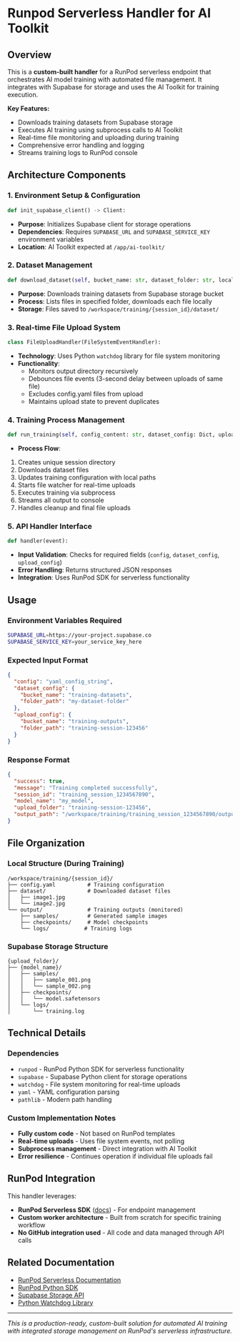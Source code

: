 # Runpod Serverless Handler for AI Toolkit

## Overview

This is a **custom-built handler** for a RunPod serverless endpoint that orchestrates AI model training with automated file management. It integrates with Supabase for storage and uses the AI Toolkit for training execution.

**Key Features:**

- Downloads training datasets from Supabase storage
- Executes AI training using subprocess calls to AI Toolkit
- Real-time file monitoring and uploading during training
- Comprehensive error handling and logging
- Streams training logs to RunPod console


## Architecture Components

### 1. **Environment Setup \& Configuration**

```python
def init_supabase_client() -> Client:
```

- **Purpose**: Initializes Supabase client for storage operations
- **Dependencies**: Requires `SUPABASE_URL` and `SUPABASE_SERVICE_KEY` environment variables
- **Location**: AI Toolkit expected at `/app/ai-toolkit/`


### 2. **Dataset Management**

```python
def download_dataset(self, bucket_name: str, dataset_folder: str, local_path: Path):
```

- **Purpose**: Downloads training datasets from Supabase storage bucket
- **Process**: Lists files in specified folder, downloads each file locally
- **Storage**: Files saved to `/workspace/training/{session_id}/dataset/`


### 3. **Real-time File Upload System**

```python
class FileUploadHandler(FileSystemEventHandler):
```

- **Technology**: Uses Python `watchdog` library for file system monitoring
- **Functionality**:
    - Monitors output directory recursively
    - Debounces file events (3-second delay between uploads of same file)
    - Excludes config.yaml files from upload
    - Maintains upload state to prevent duplicates


### 4. **Training Process Management**

```python
def run_training(self, config_content: str, dataset_config: Dict, upload_config: Dict):
```

- **Process Flow**:

1. Creates unique session directory
2. Downloads dataset files
3. Updates training configuration with local paths
4. Starts file watcher for real-time uploads
5. Executes training via subprocess
6. Streams all output to console
7. Handles cleanup and final file uploads


### 5. **API Handler Interface**

```python
def handler(event):
```

- **Input Validation**: Checks for required fields (`config`, `dataset_config`, `upload_config`)
- **Error Handling**: Returns structured JSON responses
- **Integration**: Uses RunPod SDK for serverless functionality


## Usage

### Environment Variables Required

```bash
SUPABASE_URL=https://your-project.supabase.co
SUPABASE_SERVICE_KEY=your_service_key_here
```


### Expected Input Format

```json
{
  "config": "yaml_config_string",
  "dataset_config": {
    "bucket_name": "training-datasets",
    "folder_path": "my-dataset-folder"
  },
  "upload_config": {
    "bucket_name": "training-outputs", 
    "folder_path": "training-session-123456"
  }
}
```


### Response Format

```json
{
  "success": true,
  "message": "Training completed successfully",
  "session_id": "training_session_1234567890",
  "model_name": "my_model",
  "upload_folder": "training-session-123456",
  "output_path": "/workspace/training/training_session_1234567890/output"
}
```


## File Organization

### Local Structure (During Training)

```
/workspace/training/{session_id}/
├── config.yaml          # Training configuration
├── dataset/             # Downloaded dataset files
│   ├── image1.jpg
│   └── image2.jpg
└── output/              # Training outputs (monitored)
    ├── samples/         # Generated sample images
    ├── checkpoints/     # Model checkpoints
    └── logs/           # Training logs
```


### Supabase Storage Structure

```
{upload_folder}/
├── {model_name}/
│   ├── samples/
│   │   ├── sample_001.png
│   │   └── sample_002.png
│   ├── checkpoints/
│   │   └── model.safetensors
│   └── logs/
│       └── training.log
```


## Technical Details

### Dependencies

- `runpod` - RunPod Python SDK for serverless functionality
- `supabase` - Supabase Python client for storage operations
- `watchdog` - File system monitoring for real-time uploads
- `yaml` - YAML configuration parsing
- `pathlib` - Modern path handling


### Custom Implementation Notes

- **Fully custom code** - Not based on RunPod templates
- **Real-time uploads** - Uses file system events, not polling
- **Subprocess management** - Direct integration with AI Toolkit
- **Error resilience** - Continues operation if individual file uploads fail


## RunPod Integration

This handler leverages:

- **RunPod Serverless SDK** ([docs](https://docs.runpod.io/serverless)) - For endpoint management
- **Custom worker architecture** - Built from scratch for specific training workflow
- **No GitHub integration used** - All code and data managed through API calls


## Related Documentation

- [RunPod Serverless Documentation](https://docs.runpod.io/serverless)
- [RunPod Python SDK](https://github.com/runpod/runpod-python)
- [Supabase Storage API](https://supabase.com/docs/guides/storage)
- [Python Watchdog Library](https://pythonhosted.org/watchdog/)

***

*This is a production-ready, custom-built solution for automated AI training with integrated storage management on RunPod's serverless infrastructure.*
<span style="display:none">
